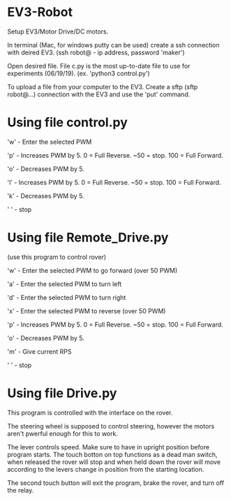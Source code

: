 # EV3-Robot

Setup EV3/Motor Drive/DC motors.

In terminal (Mac, for windows putty can be used) create a ssh connection with deired EV3. (ssh robot@ - ip address, password 'maker')

Open desired file. File c.py is the most up-to-date file to use for experiments (06/19/19). (ex. 'python3 control.py')

To upload a file from your computer to the EV3. Create a sftp (sftp robot@...) connection with the EV3 and use the 'put' command.


# Using file control.py

'w' - Enter the selected PWM

'p' - Increases PWM by 5. 0 = Full Reverse. ~50 = stop. 100 = Full Forward.

'o' - Decreases PWM by 5.

'l' - Increases PWM by 5. 0 = Full Reverse. ~50 = stop. 100 = Full Forward.

'k' - Decreases PWM by 5.

' ' - stop

# Using file Remote_Drive.py

(use this program to control rover)

'w' - Enter the selected PWM to go forward (over 50 PWM)

'a' - Enter the selected PWM to turn left

'd' - Enter the selected PWM to turn right

'x' - Enter the selected PWM to reverse (over 50 PWM)

'p' - Increases PWM by 5. 0 = Full Reverse. ~50 = stop. 100 = Full Forward.

'o' - Decreases PWM by 5.

'm' - Give current RPS

' ' - stop

# Using file Drive.py

This program is controlled with the interface on the rover.

The steering wheel is supposed to control steering, however the motors aren't pwerful enough for this to work.

The lever controls speed. Make sure to have in upright position before program starts. The touch botton on top functions as a dead man switch, when released the rover will stop and when held down the rover will move according to the levers change in position from the starting location.

The second touch button will exit the program, brake the rover, and turn off the relay.
